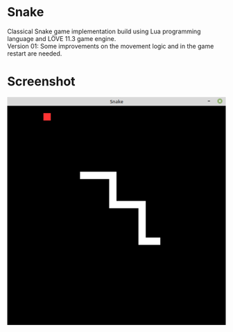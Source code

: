 # Snake
Classical Snake game implementation build using Lua programming language and LÖVE 11.3 game engine. <br>
Version 01: Some improvements on the movement logic and in the game restart are needed.

# Screenshot
![Alt text](screenshot.png)
